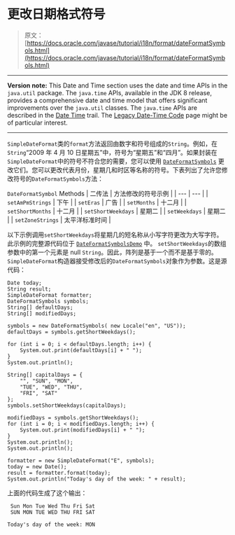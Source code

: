 # 更改日期格式符号

> 原文： [https://docs.oracle.com/javase/tutorial/i18n/format/dateFormatSymbols.html](https://docs.oracle.com/javase/tutorial/i18n/format/dateFormatSymbols.html)

* * *

**Version note:** This Date and Time section uses the date and time APIs in the `java.util` package. The `java.time` APIs, available in the JDK 8 release, provides a comprehensive date and time model that offers significant improvements over the `java.util` classes. The `java.time` APIs are described in the [Date Time](../../datetime/index.html) trail. The [Legacy Date-Time Code](../../datetime/iso/legacy.html) page might be of particular interest.

* * *

`SimpleDateFormat`类的`format`方法返回由数字和符号组成的`String`。例如，在`String`“2009 年 4 月 10 日星期五”中，符号为“星期五”和“四月”。如果封装在`SimpleDateFormat`中的符号不​​符合您的需要，您可以使用 [`DateFormatSymbols`](https://docs.oracle.com/javase/8/docs/api/java/text/DateFormatSymbols.html) 更改它们。您可以更改代表月份，星期几和时区等名称的符号。下表列出了允许您修改符号的`DateFormatSymbols`方法：

`DateFormatSymbol` Methods
| 二传法 | 方法修改的符号示例 |
| --- | --- |
| `setAmPmStrings` | 下午 |
| `setEras` | 广告 |
| `setMonths` | 十二月 |
| `setShortMonths` | 十二月 |
| `setShortWeekdays` | 星期二 |
| `setWeekdays` | 星期二 |
| `setZoneStrings` | 太平洋标准时间 |

以下示例调用`setShortWeekdays`将星期几的短名称从小写字符更改为大写字符。此示例的完整源代码位于 [`DateFormatSymbolsDemo`](examples/DateFormatSymbolsDemo.java) 中。 `setShortWeekdays`的数组参数中的第一个元素是 null `String`。因此，阵列是基于一个而不是基于零的。 `SimpleDateFormat`构造器接受修改后的`DateFormatSymbols`对象作为参数。这是源代码：

```
Date today;
String result;
SimpleDateFormat formatter;
DateFormatSymbols symbols;
String[] defaultDays;
String[] modifiedDays;

symbols = new DateFormatSymbols( new Locale("en", "US"));
defaultDays = symbols.getShortWeekdays();

for (int i = 0; i < defaultDays.length; i++) {
    System.out.print(defaultDays[i] + " ");
}
System.out.println();

String[] capitalDays = {
    "", "SUN", "MON",
    "TUE", "WED", "THU",
    "FRI", "SAT"
};
symbols.setShortWeekdays(capitalDays);

modifiedDays = symbols.getShortWeekdays();
for (int i = 0; i < modifiedDays.length; i++) {
    System.out.print(modifiedDays[i] + " ");
}
System.out.println();
System.out.println();

formatter = new SimpleDateFormat("E", symbols);
today = new Date();
result = formatter.format(today);
System.out.println("Today's day of the week: " + result);

```

上面的代码生成了这个输出：

```
 Sun Mon Tue Wed Thu Fri Sat 
 SUN MON TUE WED THU FRI SAT 

Today's day of the week: MON

```